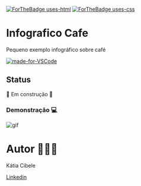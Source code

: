 

[![ForTheBadge uses-html](http://ForTheBadge.com/images/badges/uses-html.svg)](http://ForTheBadge.com)
[![ForTheBadge uses-css](http://ForTheBadge.com/images/badges/uses-css.svg)](http://ForTheBadge.com)


# Infografico Cafe
Pequeno exemplo infográfico sobre café

[![made-for-VSCode](https://img.shields.io/badge/Made%20for-VSCode-1f425f.svg)](https://code.visualstudio.com/)

<!--te-->

## Status

🚧 Em construção 🚧


###  Demonstração 💻

![gif](https://github.com/katiacih/InfograficoCafe/blob/main/assets/demo.gif)


#  Autor 👩🏻‍💻

Kátia Cibele  


[Linkedin](https://www.linkedin.com/in/k%C3%A1tia-cibele-33a2a971/)

